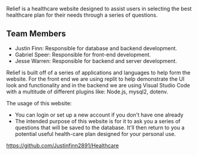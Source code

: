 Relief is a healthcare website designed to assist users in selecting the best 
healthcare plan for their needs through a series of questions.

## Team Members

- Justin Finn: Responsible for database and backend development.
- Gabriel Speer: Responsible for front-end development. 
- Jesse Warren: Responsible for backend and server development.

Relief is built off of a series of applications and languages to help form the
website. For the front end we are using replit to help demonstrate the UI look and
functionality and in the backend we are using Visual Studio Code with a multitude of 
different plugins like: Node.js, mysql2, dotenv. 

The usage of this website:
- You can login or set up a new account if you don't have one already
- The intended purpose of this website is for it to ask you a series of questions
  that will be saved to the database. It'll then return to you a
  potential useful health-care plan designed for your personal use.
  
https://github.com/Justinfinn2891/Healthcare
